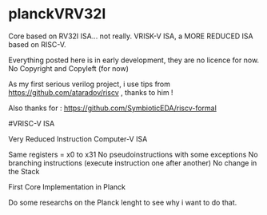 # planckVRV32I
Core based on RV32I ISA... not really. VRISK-V ISA, a MORE REDUCED ISA based on RISC-V.

Everything posted here is in early development, they are no licence for now. No Copyright and Copyleft (for now)

As my first serious verilog project, i use tips from https://github.com/ataradov/riscv , thanks to him !

Also thanks for : https://github.com/SymbioticEDA/riscv-formal

#VRISC-V ISA

Very Reduced Instruction Computer-V ISA

Same registers = x0 to x31
No pseudoinstructions with some exceptions
No branching instructions (execute instruction one after another)
No change in the Stack

First Core Implementation in Planck

Do some researchs on the Planck lenght to see why i want to do that.
